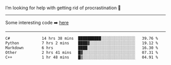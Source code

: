 I’m looking for help with getting rid of procrastination 🤔

-----

Some interesting code :arrow_right: [here](https://github.com/zhen8838/playground)

-----

<!--START_SECTION:waka-->

```txt
C#              14 hrs 38 mins  ██████████░░░░░░░░░░░░░░░   39.76 %
Python          7 hrs 2 mins    ████▓░░░░░░░░░░░░░░░░░░░░   19.12 %
Markdown        6 hrs           ████░░░░░░░░░░░░░░░░░░░░░   16.30 %
Other           2 hrs 41 mins   █▓░░░░░░░░░░░░░░░░░░░░░░░   07.31 %
C++             1 hr 48 mins    █▒░░░░░░░░░░░░░░░░░░░░░░░   04.91 %
```

<!--END_SECTION:waka-->

<!--
**zhen8838/zhen8838** is a ✨ _special_ ✨ repository because its `README.md` (this file) appears on your GitHub profile.

Here are some ideas to get you started:

- 🔭 I’m currently working on ...
- 🌱 I’m currently learning ...
- 👯 I’m looking to collaborate on ...
 ...
- 💬 Ask me about ...
- 📫 How to reach me: ...
- 😄 Pronouns: ...
- ⚡ Fun fact: ...
-->
